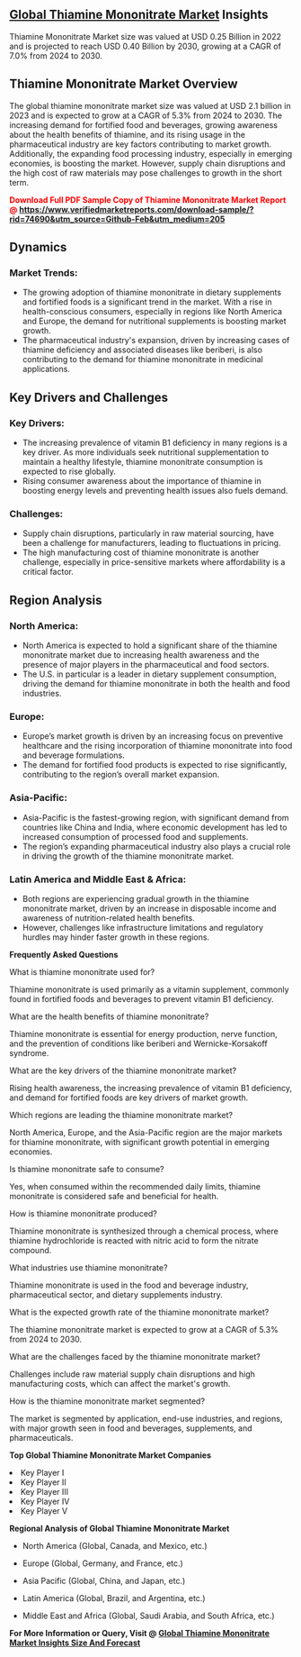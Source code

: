 <h2><a href="https://www.verifiedmarketreports.com/download-sample/?rid=74690&amp;utm_source=Github&amp;utm_medium=205" target="_blank">Global Thiamine Mononitrate Market</a> Insights</h2><p>Thiamine Mononitrate Market size was valued at USD 0.25 Billion in 2022 and is projected to reach USD 0.40 Billion by 2030, growing at a CAGR of 7.0% from 2024 to 2030.</p><p> <h2>Thiamine Mononitrate Market Overview</h2> <p>The global thiamine mononitrate market size was valued at USD 2.1 billion in 2023 and is expected to grow at a CAGR of 5.3% from 2024 to 2030. The increasing demand for fortified food and beverages, growing awareness about the health benefits of thiamine, and its rising usage in the pharmaceutical industry are key factors contributing to market growth. Additionally, the expanding food processing industry, especially in emerging economies, is boosting the market. However, supply chain disruptions and the high cost of raw materials may pose challenges to growth in the short term.</p> <p><strong><p><span class=""><span style="color: #ff0000;"><strong>Download Full PDF Sample Copy of Thiamine Mononitrate Market Report</strong> @ </span><a href="https://www.verifiedmarketreports.com/download-sample/?rid=74690&amp;utm_source=Github-Feb&amp;utm_medium=205" target="_blank">https://www.verifiedmarketreports.com/download-sample/?rid=74690&amp;utm_source=Github-Feb&amp;utm_medium=205</a></span></p></strong></p> <h2>Dynamics</h2> <h3>Market Trends:</h3> <ul> <li>The growing adoption of thiamine mononitrate in dietary supplements and fortified foods is a significant trend in the market. With a rise in health-conscious consumers, especially in regions like North America and Europe, the demand for nutritional supplements is boosting market growth.</li> <li>The pharmaceutical industry's expansion, driven by increasing cases of thiamine deficiency and associated diseases like beriberi, is also contributing to the demand for thiamine mononitrate in medicinal applications.</li> </ul> <h2>Key Drivers and Challenges</h2> <h3>Key Drivers:</h3> <ul> <li>The increasing prevalence of vitamin B1 deficiency in many regions is a key driver. As more individuals seek nutritional supplementation to maintain a healthy lifestyle, thiamine mononitrate consumption is expected to rise globally.</li> <li>Rising consumer awareness about the importance of thiamine in boosting energy levels and preventing health issues also fuels demand.</li> </ul> <h3>Challenges:</h3> <ul> <li>Supply chain disruptions, particularly in raw material sourcing, have been a challenge for manufacturers, leading to fluctuations in pricing.</li> <li>The high manufacturing cost of thiamine mononitrate is another challenge, especially in price-sensitive markets where affordability is a critical factor.</li> </ul> <h2>Region Analysis</h2> <h3>North America:</h3> <ul> <li>North America is expected to hold a significant share of the thiamine mononitrate market due to increasing health awareness and the presence of major players in the pharmaceutical and food sectors.</li> <li>The U.S. in particular is a leader in dietary supplement consumption, driving the demand for thiamine mononitrate in both the health and food industries.</li> </ul> <h3>Europe:</h3> <ul> <li>Europe’s market growth is driven by an increasing focus on preventive healthcare and the rising incorporation of thiamine mononitrate into food and beverage formulations.</li> <li>The demand for fortified food products is expected to rise significantly, contributing to the region’s overall market expansion.</li> </ul> <h3>Asia-Pacific:</h3> <ul> <li>Asia-Pacific is the fastest-growing region, with significant demand from countries like China and India, where economic development has led to increased consumption of processed food and supplements.</li> <li>The region’s expanding pharmaceutical industry also plays a crucial role in driving the growth of the thiamine mononitrate market.</li> </ul> <h3>Latin America and Middle East & Africa:</h3> <ul> <li>Both regions are experiencing gradual growth in the thiamine mononitrate market, driven by an increase in disposable income and awareness of nutrition-related health benefits.</li> <li>However, challenges like infrastructure limitations and regulatory hurdles may hinder faster growth in these regions.</li> </ul> <p><strong>Frequently Asked Questions</strong></p> <p>What is thiamine mononitrate used for?</p> <p>Thiamine mononitrate is used primarily as a vitamin supplement, commonly found in fortified foods and beverages to prevent vitamin B1 deficiency.</p> <p>What are the health benefits of thiamine mononitrate?</p> <p>Thiamine mononitrate is essential for energy production, nerve function, and the prevention of conditions like beriberi and Wernicke-Korsakoff syndrome.</p> <p>What are the key drivers of the thiamine mononitrate market?</p> <p>Rising health awareness, the increasing prevalence of vitamin B1 deficiency, and demand for fortified foods are key drivers of market growth.</p> <p>Which regions are leading the thiamine mononitrate market?</p> <p>North America, Europe, and the Asia-Pacific region are the major markets for thiamine mononitrate, with significant growth potential in emerging economies.</p> <p>Is thiamine mononitrate safe to consume?</p> <p>Yes, when consumed within the recommended daily limits, thiamine mononitrate is considered safe and beneficial for health.</p> <p>How is thiamine mononitrate produced?</p> <p>Thiamine mononitrate is synthesized through a chemical process, where thiamine hydrochloride is reacted with nitric acid to form the nitrate compound.</p> <p>What industries use thiamine mononitrate?</p> <p>Thiamine mononitrate is used in the food and beverage industry, pharmaceutical sector, and dietary supplements industry.</p> <p>What is the expected growth rate of the thiamine mononitrate market?</p> <p>The thiamine mononitrate market is expected to grow at a CAGR of 5.3% from 2024 to 2030.</p> <p>What are the challenges faced by the thiamine mononitrate market?</p> <p>Challenges include raw material supply chain disruptions and high manufacturing costs, which can affect the market's growth.</p> <p>How is the thiamine mononitrate market segmented?</p> <p>The market is segmented by application, end-use industries, and regions, with major growth seen in food and beverages, supplements, and pharmaceuticals.</p> </p><p><strong>Top Global Thiamine Mononitrate Market Companies</strong></p><div data-test-id=""><p><li>Key Player I</li><li> Key Player II</li><li> Key Player III</li><li> Key Player IV</li><li> Key Player V</li></p><div><strong>Regional Analysis of&nbsp;Global Thiamine Mononitrate Market</strong></div><ul><li dir="ltr"><p dir="ltr">North America&nbsp;(Global, Canada, and Mexico, etc.)</p></li><li dir="ltr"><p dir="ltr">Europe (Global, Germany, and France, etc.)</p></li><li dir="ltr"><p dir="ltr">Asia Pacific&nbsp;(Global, China, and Japan, etc.)</p></li><li dir="ltr"><p dir="ltr">Latin America&nbsp;(Global, Brazil, and Argentina, etc.)</p></li><li dir="ltr">Middle East and Africa&nbsp;(Global, Saudi Arabia, and South Africa, etc.)</li></ul><p><strong>For More Information or Query, Visit @&nbsp;</strong><strong><a href="https://www.verifiedmarketreports.com/product/thiamine-mononitrate-market-insights-2019-global-and-chinese-analysis-and-forecast-to-2024/?utm_source=Github&amp;utm_medium=205" target="_blank">Global Thiamine Mononitrate Market Insights Size And Forecast</a></strong></p></div>

